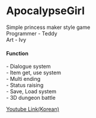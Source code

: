 # ApocalypseGirl
Simple princess maker style game<br>
Programmer - Teddy<br>
Art - Ivy<br>
<H4>Function</H4>
- Dialogue system<br>
- Item get, use system<br>
- Multi ending<br>
- Status raising<br>
- Save, Load system<br>
- 3D dungeon battle<br>

<a href="https://youtu.be/1kAjT269UP4">Youtube Link(Korean)</a>
